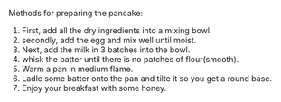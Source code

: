 Methods for preparing the pancake:

1) First, add all the dry ingredients into a mixing bowl.
2) secondly, add the egg and mix well until moist.
3) Next, add the milk in 3 batches into the bowl.
4) whisk the batter until there is no patches of flour(smooth).
5) Warm a pan in medium flame.
6) Ladle some batter onto the pan and tilte it so you get a round base.
7) Enjoy your breakfast with some honey.